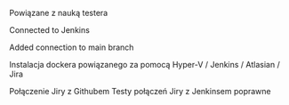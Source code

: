 Powiązane z nauką testera

Connected to Jenkins

Added connection to main branch

Instalacja dockera powiązanego za pomocą Hyper-V / Jenkins / Atlasian / Jira

Połączenie Jiry z Githubem
Testy połączeń Jiry z Jenkinsem poprawne

